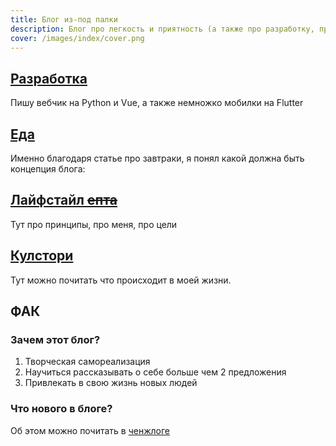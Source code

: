 ```yaml
---
title: Блог из-под палки 
description: Блог про легкость и приятность (а также про разработку, про еду, про меня, и, возможно, про тебя)
cover: /images/index/cover.png
---
```


<index-definition></index-definition>



<div class="mendel-card">

## [Разработка <img-emote emote="support"></img-emote>](/dev)

Пишу вебчик на Python и Vue, а также немножко мобилки на Flutter

<div class="core-col">
  <article-heading :page="pages.dev.pythonGsheets" :preview="true"></article-heading>
  <article-heading :page="pages.dev.vueFirebaseAuth" :preview="true"></article-heading>
  <article-heading :page="pages.dev.flutterAds" :preview="true"></article-heading>
</div>

</div>

<div class="mendel-card">

## [Еда <img-emote emote="salt"></img-emote>](/food)

Именно благодаря статье про завтраки, я понял какой должна быть концепция блога:

<article-heading :page="pages.food.breakfast" :preview="true"></article-heading>


</div>

<div class="mendel-card">

## [Лайфстайл ~~епта~~ <img-emote emote="kappa"></img-emote>](/n/toc)

Тут про принципы, про меня, про цели

<div class="core-col">
  <article-heading :page="pages.n.principles" :preview="true"></article-heading>
  <article-heading :page="pages.n.n" :preview="true"></article-heading>
  <article-heading :page="pages.n.goals" :preview="true"></article-heading>
</div>

</div>

<div class="mendel-card">

## [Кулстори <img-emote emote="coolstorybob"></img-emote>](/cool-story)

Тут можно почитать что происходит в моей жизни.

<div class="core-col">
  <article-heading :page="pages['cool-story'].gigs" :preview="true"></article-heading>
  <article-heading :page="pages['cool-story'].badDay" :preview="true"></article-heading>
  <article-heading :page="pages['cool-story'].pure" :preview="true"></article-heading>
</div>

</div>

<div class="mendel-card">

## ФАК

### Зачем этот блог?

1. Творческая самореализация
2. Научиться рассказывать о себе больше чем 2 предложения
3. Привлекать в свою жизнь новых людей

### Что нового в блоге?

Об этом можно почитать в [ченжлоге](/changelog)

</div>


 
